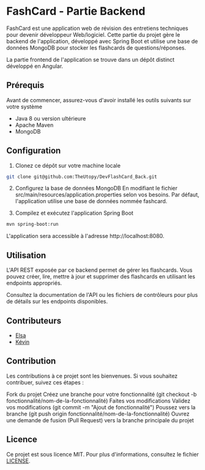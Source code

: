 # FashCard - Partie Backend

FashCard est une application web de révision des entretiens techniques pour devenir développeur Web/logiciel. Cette partie du projet gère le backend de l'application, développé avec Spring Boot et utilise une base de données MongoDB pour stocker les flashcards de questions/réponses.

La partie frontend de l'application se trouve dans un dépôt distinct développé en Angular.


## Prérequis
Avant de commencer, assurez-vous d'avoir installé les outils suivants sur votre système

- Java 8 ou version ultérieure
- Apache Maven
- MongoDB

## Configuration
1. Clonez ce dépôt sur votre machine locale
```bash
git clone git@github.com:TheUtopy/DevFlashCard_Back.git
```

2. Configurez la base de données MongoDB 
En modifiant le fichier src/main/resources/application.properties selon vos besoins. Par défaut, l'application utilise une base de données nommée fashcard.

3. Compilez et exécutez l'application Spring Boot
```bash
mvn spring-boot:run
```

L'application sera accessible à l'adresse http://localhost:8080.


## Utilisation
L'API REST exposée par ce backend permet de gérer les flashcards. Vous pouvez créer, lire, mettre à jour et supprimer des flashcards en utilisant les endpoints appropriés.

Consultez la documentation de l'API ou les fichiers de contrôleurs pour plus de détails sur les endpoints disponibles.

## Contributeurs 
- [Elsa](lien_vers_profil_github_elsa) 
- [Kévin](lien_vers_profil_github_kevin) 


## Contribution
Les contributions à ce projet sont les bienvenues. Si vous souhaitez contribuer, suivez ces étapes :

Fork du projet
Créez une branche pour votre fonctionnalité (git checkout -b fonctionnalité/nom-de-la-fonctionnalité)
Faites vos modifications
Validez vos modifications (git commit -m "Ajout de fonctionnalité")
Poussez vers la branche (git push origin fonctionnalité/nom-de-la-fonctionnalité)
Ouvrez une demande de fusion (Pull Request) vers la branche principale du projet

 ## Licence 
 Ce projet est sous licence MIT. Pour plus d'informations, consultez le fichier [LICENSE](LICENSE). 
